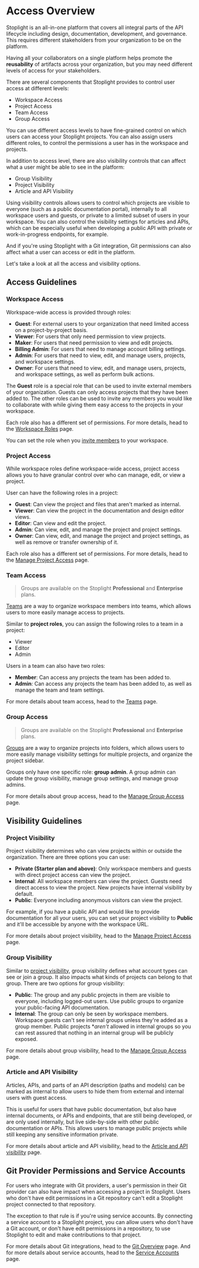 # Access Overview

Stoplight is an all-in-one platform that covers all integral parts of the API lifecycle including design, documentation, development, and governance. This requires different stakeholders from your organization to be on the platform.

Having all your collaborators on a single platform helps promote the **reusability** of artifacts across your organization, but you may need different levels of access for your stakeholders.

There are several components that Stoplight provides to control user access at different levels:

- Workspace Access
- Project Access
- Team Access
- Group Access

You can use different access levels to have fine-grained control on which users can access your Stoplight projects. You can also assign users different roles, to control the permissions a user has in the workspace and projects.

In addition to access level, there are also visibility controls that can affect what a user might be able to see in the platform:

- Group Visibility
- Project Visibility
- Article and API Visibility

Using visibility controls allows users to control which projects are visible to everyone (such as a public documentation portal), internally to all workspace users and guests, or private to a limited subset of users in your workspace. You can also control the visibility settings for articles and APIs, which can be especially useful when developing a public API with private or work-in-progress endpoints, for example.

And if you're using Stoplight with a Git integration, Git permissions can also affect what a user can access or edit in the platform.

Let's take a look at all the access and visibility options.

## Access Guidelines

### Workspace Access

Workspace-wide access is provided through roles:

- **Guest**: For external users to your organization that need limited access on a project-by-project basis.
- **Viewer**: For users that only need permission to view projects.
- **Maker**: For users that need permission to view and edit projects.
- **Billing Admin**: For users that need to manage account billing settings.
- **Admin**: For users that need to view, edit, and manage users, projects, and workspace settings.
- **Owner**: For users that need to view, edit, and manage users, projects, and workspace settings, as well as perform bulk actions. 

The **Guest** role is a special role that can be used to invite external members of your organization. Guests can only access projects that they have been added to. The other roles can be used to invite any members you would like to collaborate with while giving them easy access to the projects in your workspace.

Each role also has a different set of permissions. For more details, head to the [Workspace Roles](k.workspace-roles.md) page.

You can set the role when you [invite members](d.workspace-access.md) to your workspace.

### Project Access

While workspace roles define workspace-wide access, project access allows you to have granular control over who can manage, edit, or view a project.

User can have the following roles in a project:

- **Guest**: Can view the project and files that aren't marked as internal.
- **Viewer**: Can view the project in the documentation and design editor views.
- **Editor**: Can view and edit the project.
- **Admin**: Can view, edit, and manage the project and project settings.
- **Owner**: Can view, edit, and manage the project and project settings, as well as remove or transfer ownership of it.

Each role also has a different set of permissions. For more details, head to the [Manage Project Access](l.project-access.md) page.

### Team Access

<!-- theme: info -->
> Groups are available on the Stoplight **Professional** and **Enterprise** plans.

[Teams](teams.md) are a way to organize workspace members into teams, which allows users to more easily manage access to projects.

Similar to **project roles**, you can assign the following roles to a team in a project:

- Viewer
- Editor
- Admin

Users in a team can also have two roles:

- **Member**: Can access any projects the team has been added to.
- **Admin**: Can access any projects the team has been added to, as well as manage the team and team settings.

For more details about team access, head to the [Teams](teams.md) page.

### Group Access

<!-- theme: info -->
> Groups are available on the Stoplight **Professional** and **Enterprise** plans.

[Groups](m.groups.md) are a way to organize projects into folders, which allows users to more easily manage visibility settings for multiple projects, and organize the project sidebar.

Groups only have one specific role: **group admin**. A group admin can update the group visibility, manage group settings, and manage group admins.

For more details about group access, head to the [Manage Group Access](o.group-access.md) page.

## Visibility Guidelines

### Project Visibility

Project visibility determines who can view projects within or outside the organization. There are three options you can use:

- **Private (Starter plan and above)**: Only workspace members and guests with direct project access can view the project.
- **Internal**: All workspace members can view the project. Guests need direct access to view the project. New projects have internal visibility by default. 
- **Public**: Everyone including anonymous visitors can view the project.

For example, if you have a public API and would like to provide documentation for all your users, you can set your project visibility to **Public** and it'll be accessible by anyone with the workspace URL.

For more details about project visibility, head to the [Manage Project Access](l.project-access.md) page.

### Group Visibility

Similar to [project visibility](l.project-access.md), group visibility defines what account types can see or join a group. It also impacts what kinds of projects can belong to that group. There are two options for group visibility:

- **Public**: The group and any public projects in them are visible to everyone, including logged-out users. Use public groups to organize your public-facing API documentation.
- **Internal**: The group can only be seen by workspace members. Workspace guests can't see internal groups unless they're added as a group member. Public projects **aren't* allowed in internal groups so you can rest assured that nothing in an internal group will be publicly exposed.

For more details about group visibility, head to the [Manage Group Access](o.group-access.md) page.

### Article and API Visibility

Articles, APIs, and parts of an API description (paths and models) can be marked as internal to allow users to hide them from external and internal users with guest access.

This is useful for users that have public documentation, but also have internal documents, or APIs and endpoints, that are still being developed, or are only used internally, but live side-by-side with other public documentation or APIs. This allows users to manage public projects while still keeping any sensitive information private.

For more details about article and API visibility, head to the [Article and API visibility](../4.-documentation/set-internal-docs.md) page.

## Git Provider Permissions and Service Accounts

For users who integrate with Git providers, a user's permission in their Git provider can also have impact when accessing a project in Stoplight. Users who don't have edit permissions in a Git repository can't edit a Stoplight project connected to that repository.

The exception to that rule is if you're using service accounts. By connecting a service account to a Stoplight project, you can allow users who don't have a Git account, or don't have edit permissions in a repository, to use Stoplight to edit and make contributions to that project.

For more details about Git integrations, head to the [Git Overview](configure-git/a.configuring-git.md) page. And for more details about service accounts, head to the [Service Accounts](configure-git/h.service-accounts.md) page.
